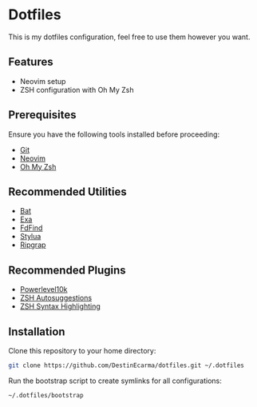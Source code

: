 # Dotfiles

This is my dotfiles configuration, feel free to use them however you want.

## Features

- Neovim setup
- ZSH configuration with Oh My Zsh

## Prerequisites

Ensure you have the following tools installed before proceeding:

- [Git](https://github.com/git/git?tab=readme-ov-file#installing-git)
- [Neovim](https://github.com/neovim/neovim/blob/master/INSTALL.md)
- [Oh My Zsh](https://ohmyz.sh/#install)

## Recommended Utilities

- [Bat](https://github.com/sharkdp/bat?tab=readme-ov-file#installation)
- [Exa](https://github.com/ogham/exa?tab=readme-ov-file#installation)
- [FdFind](https://github.com/sharkdp/fd?tab=readme-ov-file#installation)
- [Stylua](https://github.com/JohnnyMorganz/StyLua?tab=readme-ov-file#installation)
- [Ripgrap](https://github.com/BurntSushi/ripgrep?tab=readme-ov-file#installation)

## Recommended Plugins

- [Powerlevel10k](https://github.com/romkatv/powerlevel10k?tab=readme-ov-file#installation)
- [ZSH Autosuggestions](https://github.com/zsh-users/zsh-autosuggestions/blob/master/INSTALL.md)
- [ZSH Syntax Highlighting](https://github.com/zsh-users/zsh-syntax-highlighting/blob/master/INSTALL.mdikk)

## Installation

Clone this repository to your home directory:

```sh
git clone https://github.com/DestinEcarma/dotfiles.git ~/.dotfiles
```

Run the bootstrap script to create symlinks for all configurations:

```sh
~/.dotfiles/bootstrap
```
